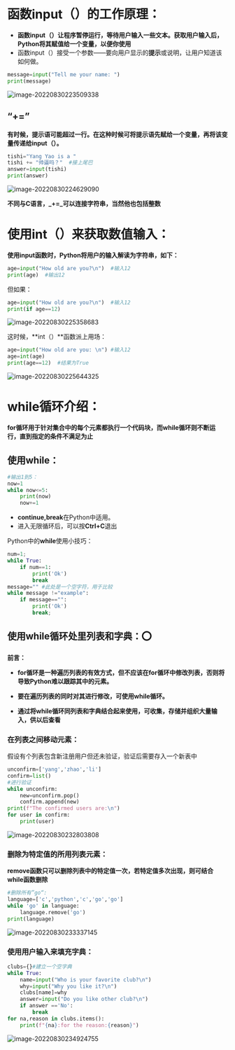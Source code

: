 # 函数input（）的工作原理：

+ **函数input（）让程序暂停运行，等待用户输入一些文本。获取用户输入后，Python将其赋值给一个变量，以便你使用**
+ 函数input（）接受一个参数——要向用户显示的**提示**或说明，让用户知道该如何做。

```python
message=input("Tell me your name: ")
print(message)
```

![image-20220830223509338](https://cdn.jsdelivr.net/gh/firmiyao/Picture/img/202208302235363.png)

## “+=”

**有时候，提示语可能超过一行。在这种时候可将提示语先赋给一个变量，再将该变量传递给input（）。**

```python
tishi="Yang Yao is a "
tishi += "帅逼吗？"  #接上尾巴
answer=input(tishi)
print(answer)
```

![image-20220830224629090](https://cdn.jsdelivr.net/gh/firmiyao/Picture/img/202208302246114.png)

**不同与C语言，_+=_可以连接字符串，当然他也包括整数**



# 使用int（）来获取数值输入：

**使用input函数时，Python将用户的输入解读为字符串，如下：**

```python
age=input("How old are you?\n")  #输入12
print(age)  #输出12
```

但如果：

```python
age=input("How old are you?\n")  #输入12
print(if age==12)
```

![image-20220830225358683](https://cdn.jsdelivr.net/gh/firmiyao/Picture/img/202208302253706.png)

这时候，**int（）**函数派上用场：

```python
age=input("How old are you: \n") #输入12
age=int(age)
print(age==12)  #结果为True
```

![image-20220830225644325](https://cdn.jsdelivr.net/gh/firmiyao/Picture/img/202208302256345.png)

# while循环介绍：

**for循环用于针对集合中的每个元素都执行一个代码块，而while循环则不断运行，直到指定的条件不满足为止**

## 使用while：

```python
#输出1到5：
now=1
while now<=5:
    print(now)
    now+=1
```



+ **continue,break**在Python中适用。
+ 进入无限循环后，可以按**Ctrl+C**退出

Python中的**while**使用小技巧：

```python
num=1;
while True:
    if num==1:
        print('Ok')
        break
message="" #此处是一个空字符，用于比较
while message !="example":
    if message=="":
        print('Ok')
        break;
```

## 使用while循环处里列表和字典：⭕

**前言：**

+ **for循环是一种遍历列表的有效方式，但不应该在for循环中修改列表，否则将导致Python难以跟踪其中的元素。**

+ **要在遍历列表的同时对其进行修改，可使用while循环。**

+ **通过将while循环同列表和字典结合起来使用，可收集，存储并组织大量输入，供以后查看**

   

### 在列表之间移动元素：

假设有个列表包含新注册用户但还未验证，验证后需要存入一个新表中

```python
unconfirm=['yang','zhao','li']
confirm=list()
#进行验证
while unconfirm:
    new=unconfirm.pop()
    confirm.append(new)
print(f"The confirmed users are:\n")
for user in confirm:
    print(user)
```

![image-20220830232803808](https://cdn.jsdelivr.net/gh/firmiyao/Picture/img/202208302353824.png)

### 删除为特定值的所用列表元素：

**remove函数只可以删除列表中的特定值一次，若特定值多次出现，则可结合while函数删除**

```python
#删除所有”go“:
language=['c','python','c','go','go']
while 'go' in language:
    language.remove('go')
print(language)
```

![image-20220830233337145](https://cdn.jsdelivr.net/gh/firmiyao/Picture/img/202208302333171.png)

### 使用用户输入来填充字典：

```python
clubs={}#建立一个空字典
while True:
    name=input("Who is your favorite club?\n")
    why=input("Why you like it?\n")
    clubs[name]=why
    answer=input("Do you like other club?\n")
    if answer =='No':
        break
for na,reason in clubs.items():
    print(f"{na}:for the reason:{reason}")
```

![image-20220830234924755](https://cdn.jsdelivr.net/gh/firmiyao/Picture/img/202208302349782.png)
